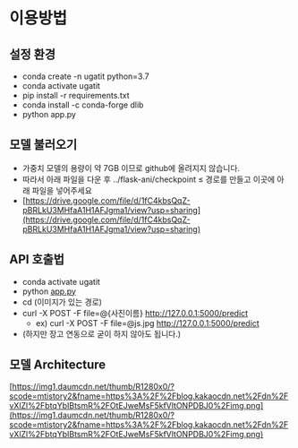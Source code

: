 # 이용방법

## 설정 환경

- conda create -n ugatit python=3.7
- conda activate ugatit
- pip install -r requirements.txt
- conda install -c conda-forge dlib
- python app.py

## 모델 불러오기

- 가중치 모델의 용량이 약 7GB 이므로 github에 올려지지 않습니다.
- 따라서 아래 파일을 다운 후 ../flask-ani/checkpoint  ≤ 경로를 만들고 이곳에 아래 파일을 넣어주세요
- [https://drive.google.com/file/d/1fC4kbsQqZ-pBRLkU3MHfaA1H1AFJgma1/view?usp=sharing](https://drive.google.com/file/d/1fC4kbsQqZ-pBRLkU3MHfaA1H1AFJgma1/view?usp=sharing)

## API 호출법

- conda activate ugatit
- python [app.py](http://app.py)
- cd (이미지가 있는 경로)
- curl -X POST -F file=@{사진이름} http://127.0.0.1:5000/predict
    - ex) curl -X POST -F file=@js.jpg http://127.0.0.1:5000/predict
- (하지만 장고 연동으로 굳이 하지 않아도 됩니다.)

## 모델 Architecture

[https://img1.daumcdn.net/thumb/R1280x0/?scode=mtistory2&fname=https%3A%2F%2Fblog.kakaocdn.net%2Fdn%2FvXlZl%2FbtqYbIBtsmR%2FOtEJweMsF5kfVltONPDBJ0%2Fimg.png](https://img1.daumcdn.net/thumb/R1280x0/?scode=mtistory2&fname=https%3A%2F%2Fblog.kakaocdn.net%2Fdn%2FvXlZl%2FbtqYbIBtsmR%2FOtEJweMsF5kfVltONPDBJ0%2Fimg.png)
